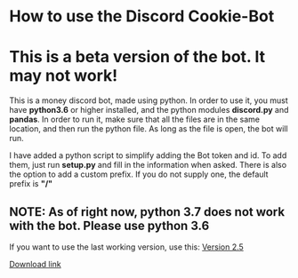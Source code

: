 # How to use the Discord Cookie-Bot

# This is a beta version of the bot. It may not work!

This is a money discord bot, made using python. In order to use it, you must have **python3.6** or higher installed, and the python modules **discord.py** and **pandas**. In order to run it, make sure that all the files are in the same location, and then run the python file. As long as the file is open, the bot will run.

I have added a python script to simplify adding the Bot token and id. To add them, just run **setup.py** and fill in the information when asked. There is also the option to add a custom prefix. If you do not supply one, the default prefix is **"/"**

## NOTE: As of right now, python 3.7 does not work with the bot. Please use python 3.6

If you want to use the last working version, use this: [Version 2.5](https://github.com/The-Canadians-Friend/Cookie-Bot/releases/tag/v2.5)

[Download link](https://github.com/The-Canadians-Friend/Cookie-Bot/archive/master.zip)

